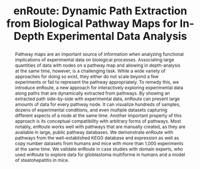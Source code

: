 ---
layout: publication
title: "enRoute: Dynamic Path Extraction from Biological Pathway Maps for In-Depth Experimental Data Analysis"
key: 2012_biovis_enroute
permalink: /publications/2012_biovis_enroute/
type: paper


shortname: enRoute
image: /assets/images/papers/2012_biovis_enroute.png

authors:
- partl
- lex
- streit
- kalkofen
- Karl Kashofer
- schmalstieg

# Include a shortened name for the journal or conference/proceedings
journal-short: BioVis
year: 2012

bibentry: inproceedings
bib:
  booktitle: Proceedings of the IEEE Symposium on Biological Data Visualization (BioVis '12)
  doi: 10.1109/BioVis.2012.6378600
  pages: 107--114

award: IEEE BioVis 2012 Best Paper Award
note: 

external-project: https://caleydo.org/tools/pathways/
video: 2012_biovis_enroute_video
preview-video: 


pdf: 2012_biovis_enroute.pdf
supplement:

abstract: "
<p>Pathway maps are an important source of information when analyzing functional implications of experimental data on biological processes. Associating large quantities of data with nodes on a pathway map and allowing in depth-analysis at the same time, however, is a challenging task. While a wide variety of approaches for doing so exist, they either do not scale beyond a few experiments or fail to represent the pathway appropriately. To remedy this, we introduce enRoute, a new approach for interactively exploring experimental data along paths that are dynamically extracted from pathways. By showing an extracted path side-by-side with experimental data, enRoute can present large amounts of data for every pathway node. It can visualize hundreds of samples, dozens of experimental conditions, and even multiple datasets capturing different aspects of a node at the same time. Another important property of this approach is its conceptual compatibility with arbitrary forms of pathways. Most notably, enRoute works well with pathways that are manually created, as they are available in large, public pathway databases. We demonstrate enRoute with pathways from the well-established KEGG database and expression as well as copy number datasets from humans and mice with more than 1,000 experiments at the same time. We validate enRoute in case studies with domain experts, who used enRoute to explore data for glioblastoma multiforme in humans and a model of steatohepatitis in mice.</p>"

---